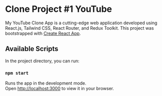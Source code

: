 # Clone Project #1 YouTube

My YouTube Clone App is a cutting-edge web application developed using React.js, Tailwind CSS, React Router, and Redux Toolkit.
This project was bootstrapped with [Create React App](https://github.com/facebook/create-react-app).

## Available Scripts

In the project directory, you can run:

### `npm start`

Runs the app in the development mode.\
Open [http://localhost:3000](http://localhost:3000) to view it in your browser.
